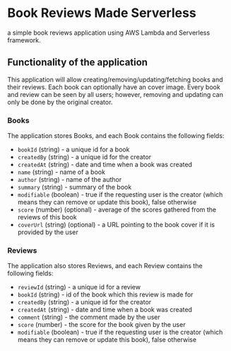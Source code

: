 # Book Reviews Made Serverless

a simple book reviews application using AWS Lambda and Serverless framework.

## Functionality of the application

This application will allow creating/removing/updating/fetching books and their reviews. Each book can optionally have an cover image.
Every book and review can be seen by all users; however, removing and updating can only be done by the original creator.

### Books

The application stores Books, and each Book contains the following fields:

* `bookId` (string) - a unique id for a book
* `createdBy` (string) - a unique id for the creator
* `createdAt` (string) - date and time when a book was created
* `name` (string) - name of a book
* `author` (string) - name of the author
* `summary` (string) - summary of the book
* `modifiable` (boolean) - true if the requesting user is the creator (which means they can remove or update this book), false otherwise
* `score` (number) (optional) - average of the scores gathered from the reviews of this book
* `coverUrl` (string) (optional) - a URL pointing to the book cover if it is provided by the user

### Reviews

The application also stores Reviews, and each Review contains the following fields:

* `reviewId` (string) - a unique id for a review
* `bookId` (string) - id of the book which this review is made for
* `createdBy` (string) - a unique id for the creator
* `createdAt` (string) - date and time when a book was created
* `comment` (string) - the comment made by the user
* `score` (number) - the score for the book given by the user
* `modifiable` (boolean) - true if the requesting user is the creator (which means they can remove or update this book), false otherwise